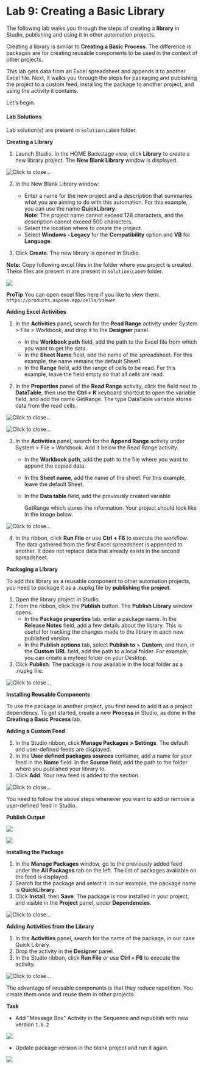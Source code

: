 Lab 9: Creating a Basic Library
===============================

The following lab walks you through the steps of creating a
**library** in
Studio, publishing and using it in other automation projects.

Creating a library is similar to **Creating a Basic Process**.
The difference is packages are for creating reusable components to be
used in the context of other projects.

This lab gets data from an Excel spreadsheet and appends it to
another Excel file. Next, it walks you through the steps for packaging
and publishing the project to a custom feed, installing the package to
another project, and using the activity it contains.

Let’s begin.

#### Lab Solutions
Lab solution(s) are present in `Solution\Lab09` folder.

**Creating a Library**

1.  Launch Studio. In the HOME Backstage view, click **Library** to
    create a new library project. The **New Blank Library** window is
    displayed.

![](./images/cb0f22e-new_blank_library.png "Click to close...")

2.  In the New Blank Library window:
    -   Enter a name for the new project and a description that
        summaries what you are aiming to do with this automation. For
        this example, you can use the name **QuickLibrary**.\
         **Note**: The project name cannot exceed 128 characters, and
        the description cannot exceed 500 characters.
    -   Select the location where to create the project.
    -   Select **Windows - Legacy** for the **Compatibility** option and
        **VB** for **Language**.

3.  Click **Create**. The new library is opened in Studio.

 
**Note:** Copy following excel files in the folder where you project is created. These files are present in are present in `Solution\Lab09` folder.

![](./images/lib8.png)

**ProTip** You can open excel files here if you like to view them: `https://products.aspose.app/cells/viewer`


**Adding Excel Activities**

1.  In the **Activities** panel, search for the **Read Range** activity
    under System \> File \> Workbook, and drop it to the **Designer**
    panel.
    -   In the **Workbook path** field, add the path to the Excel file
        from which you want to get the data.
    -   In the **Sheet Name** field, add the name of the spreadsheet.
        For this example, the name remains the default Sheet1.
    -   In the **Range** field, add the range of cells to be read. For
        this example, leave the field empty so that all cells are read.

2.  In the **Properties** panel of the **Read Range** activity, click
    the field next to **DataTable**, then use the **Ctrl + K** keyboard
    shortcut to open the variable field, and add the name
    GetRange. The type
    DataTable variable stores data from the read cells.

![](./images/3870bc8-read_range_properties.png "Click to close...")

![](./images/8caec88-getrange_variable.png "Click to close...")

3.  In the **Activities** panel, search for the **Append Range**
    activity under System \> File \> Workbook. Add it below the Read
    Range activity.
    -   In the **Workbook path**, add the path to the file where you
        want to append the copied data.
    -   In the **Sheet name**, add the name of the sheet. For this
        example, leave the default Sheet.
    -   In the **Data table** field, add the previously created variable
    
        GetRange which stores the information. Your project should look
        like in the image below.

![](./images/c1ef983-library.png "Click to close...")

4.  In the ribbon, click **Run File** or use **Ctrl + F6** to execute
    the workflow. The data gathered from the first Excel spreadsheet is
    appended to another. It does not replace data that already exists in
    the second spreadsheet.

 

**Packaging a Library**

To add this library as a reusable component to other automation
projects, you need to package it as a
.nupkg file by **publishing the project**.

1.  Open the library project in Studio.
2.  From the ribbon, click the **Publish** button. The **Publish Library** window opens.
    -   In the **Package properties** tab, enter a package name. In the
        **Release Notes** field, add a few details about the library.
        This is useful for tracking the changes made to the library in
        each new published version.
    -   In the **Publish options** tab, select **Publish to** \>
        **Custom**, and then, in the **Custom URL** field, add the path
        to a local folder. For example, you can create a
        myfeed folder on your Desktop.
3.  Click **Publish**. The package is now available in the local folder
    as a .nupkg file.

![](./images/dedf271-publish_library.png "Click to close...")

 

**Installing Reusable Components**

To use the package in another project, you first need to add it as a
project dependency. To get started, create a new **Process** in Studio,
as done in the **Creating a Basic Process** lab.


**Adding a Custom Feed**

1.  In the Studio ribbon, click **Manage Packages \> Settings**. The
    default and user-defined feeds are displayed.
2.  In the **User defined packages sources** container, add a name for
    your feed in the **Name** field. In the **Source** field, add the
    path to the folder where you published your library to.
3.  Click **Add**. Your new feed is added to the section.

![](./images/7e0fe56-myfeed.png "Click to close...")

You need to follow the above steps whenever you want to add or remove a
user-defined feed in Studio.

**Publish Output**

![](./images/lib3.png)

![](./images/lib5.png)



**Installing the Package**

1.  In the **Manage Packages** window, go to the previously added feed
    under the **All Packages** tab on the left. The list of packages
    available on the feed is displayed.
2.  Search for the package and select it. In our example, the package
    name is **QuickLibrary**.
3.  Click **Install**, then **Save**. The package is now installed in
    your project, and visible in the **Project** panel, under
    **Dependencies**.

![](./images/a323cd3-myfeed_install.png "Click to close...")

**Adding Activities from the Library**

1.  In the **Activities** panel, search for the name of the package, in
    our case
    Quick Library.
2.  Drop the activity in the **Designer** panel.
3.  In the Studio ribbon, click **Run File** or use **Ctrl + F6** to
    execute the activity.

![](./images/9f4cb9a-activities_quick.png "Click to close...")


The advantage of reusable components is that they reduce repetition. You create them once and reuse them in other projects.


**Task**
- Add "Message Box" Activity in the Sequence and republish with new version `1.0.2`

![](./images/lib6.png)

- Update package version in the blank project and run it again.

![](./images/lib7.png)
